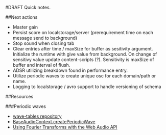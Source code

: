 #DRAFT
Quick notes.

##Next actions
- Master gain 
- Persist score on localstorage/server (prerequirement time on each message send to background)
- Stop sound when closing tab
- Clear entries after time / maxSize for buffer as sesitivity argument.
  Initialize the runtime with give value from background. On change of sensitivy value update content-scripts (?). 
  Sensitivity is maxSize of buffer and interval of flush.
- ADSR utilizing breakdown found in performance entry.
- Utilize periodic waves to create unique osc for each domain/path or name.
- Logging to localstorage / avro support to handle versioning of schema

##Resources

###Periodic waves
- [wave-tables repository](https://github.com/mohayonao/wave-tables)
- [BaseAudioContext.createPeriodicWave](https://developer.mozilla.org/en-US/docs/Web/API/BaseAudioContext/createPeriodicWave)
- [Using Fourier Transforms with the Web Audio API](https://www.sitepoint.com/using-fourier-transforms-web-audio-api/)
